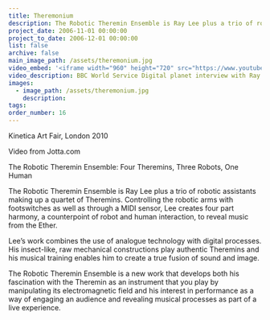 ```yaml
---
title: Theremonium
description: The Robotic Theremin Ensemble is Ray Lee plus a trio of robotic assistants making up a quartet of Theremins.
project_date: 2006-11-01 00:00:00
project_to_date: 2006-12-01 00:00:00
list: false
archive: false
main_image_path: /assets/theremonium.jpg
video_embed: '<iframe width="960" height="720" src="https://www.youtube-nocookie.com/embed/6b_HiFW8gtU?rel=0" frameborder="0" allowfullscreen></iframe>'
video_description: BBC World Service Digital planet interview with Ray Lee at Kinetica Art Fair 2010
images:
  - image_path: /assets/theremonium.jpg
    description:
tags:
order_number: 16
---
```



Kinetica Art Fair, London 2010

Video from Jotta.com

The Robotic Theremin Ensemble: Four Theremins, Three Robots, One Human

The Robotic Theremin Ensemble is Ray Lee plus a trio of robotic assistants making up a quartet of Theremins. Controlling the robotic arms with footswitches as well as through a MIDI sensor, Lee creates four part harmony, a counterpoint of robot and human interaction, to reveal music from the Ether.

Lee’s work combines the use of analogue technology with digital processes. His insect-like, raw mechanical constructions play authentic Theremins and his musical training enables him to create a true fusion of sound and image.

The Robotic Theremin Ensemble is a new work that develops both his fascination with the Theremin as an instrument that you play by manipulating its electromagnetic field and his interest in performance as a way of engaging an audience and revealing musical processes as part of a live experience.